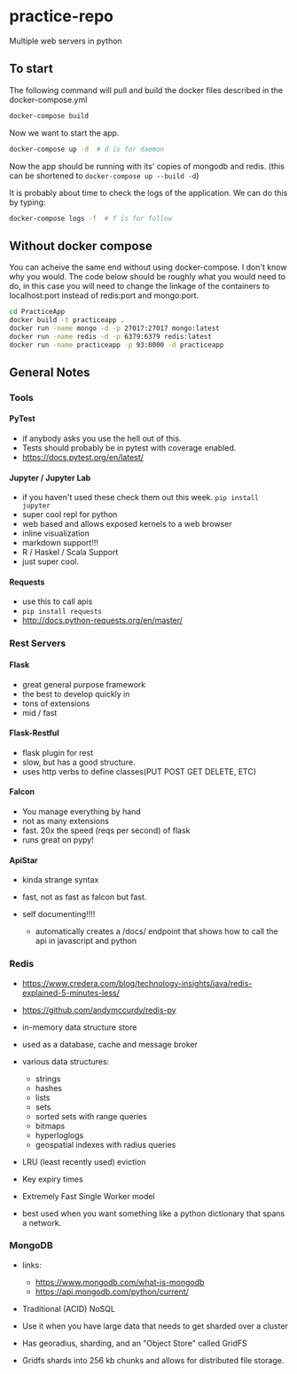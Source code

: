# practice-repo

Multiple web servers in python

## To start

The following command will pull and build the docker files described in the docker-compose.yml

```bash
docker-compose build
```

Now we want to start the app.

```bash
docker-compose up -d  # d is for daemon
```

Now the app should be running with its' copies of mongodb and redis. (this  can be shortened to `docker-compose up --build -d`)

It is probably about time to check the logs of the application.  We can do this by typing:

```bash
docker-compose logs -f  # f is for follow
```

## Without docker compose

You can acheive the same end without using docker-compose.  I don't know why you would.  The code below should be roughly what you would need to do, in this case you will need to change the linkage of the containers to localhost:port instead of redis:port and mongo:port.

```bash
cd PracticeApp
docker build -t practiceapp .
docker run -name mongo -d -p 27017:27017 mongo:latest
docker run -name redis -d -p 6379:6379 redis:latest
docker run -name practiceapp -p 93:8000 -d practiceapp
```


## General Notes

### Tools

#### PyTest

* if anybody asks you use the hell out of this.
* Tests should probably be in pytest with coverage enabled.  
* https://docs.pytest.org/en/latest/

#### Jupyter / Jupyter Lab

* if you haven't used these check them out this week. `pip install jupyter`
* super cool repl for python
* web based and allows exposed kernels to a web browser
* inline visualization
* markdown support!!!
* R / Haskel / Scala Support
* just super cool.

#### Requests

* use this to call apis
* `pip install requests`
* http://docs.python-requests.org/en/master/

### Rest Servers

#### Flask

* great general purpose framework
* the best to develop quickly in
* tons of extensions
* mid / fast

#### Flask-Restful

* flask plugin for rest
* slow, but has a good structure.
* uses http verbs to define classes(PUT POST GET DELETE, ETC)

#### Falcon

* You manage everything by hand
* not as many extensions
* fast. 20x the speed (reqs per second) of flask
* runs great on pypy!

#### ApiStar

* kinda strange syntax
* fast, not as fast as falcon but fast.
* self documenting!!!!

    * automatically creates a /docs/ endpoint that shows how to call the api in javascript and python


### Redis

* https://www.credera.com/blog/technology-insights/java/redis-explained-5-minutes-less/
* https://github.com/andymccurdy/redis-py
* in-memory data structure store
* used as a database, cache and message broker
* various data structures:

    * strings
    * hashes
    * lists
    * sets
    * sorted sets with range queries
    * bitmaps
    * hyperloglogs
    * geospatial indexes with radius queries

* LRU (least recently used) eviction
* Key expiry times
* Extremely Fast Single Worker model
* best used when you want something like a python dictionary that spans a network.

### MongoDB

* links:

    * https://www.mongodb.com/what-is-mongodb
    * https://api.mongodb.com/python/current/

* Traditional (ACID) NoSQL
* Use it when you have large data that needs to get sharded over a cluster 
* Has georadius, sharding, and an "Object Store" called GridFS
* Gridfs shards into 256 kb chunks and allows for distributed file storage.

